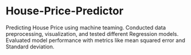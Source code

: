 # House-Price-Predictor

Predicting House Price using machine teaming. Conducted data preprocessing, visualization, and tested different Regression models. Evaluated model performance with metrics like mean squared error and Standard deviation.
